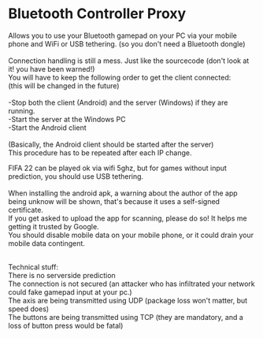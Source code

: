 # Bluetooth Controller Proxy
Allows you to use your Bluetooth gamepad on your PC via your mobile phone and WiFi or USB tethering. (so you don't need a Bluetooth dongle)<br>
<br>
Connection handling is still a mess. Just like the sourcecode (don't look at it! you have been warned!) <br>
You will have to keep the following order to get the client connected:<br>
(this will be changed in the future)<br>
<br>
-Stop both the client (Android) and the server (Windows) if they are running.<br>
-Start the server at the Windows PC<br>
-Start the Android client<br>
<br>
(Basically, the Android client should be started after the server)<br>
This procedure has to be repeated after each IP change.<br>

FIFA 22 can be played ok via wifi 5ghz, but for games without input prediction, you should use USB tethering.<br>
<br>
When installing the android apk, a warning about the author of the app being unknow will be shown, that's because it uses a self-signed certificate.<br>
If you get asked to upload the app for scanning, please do so! It helps me getting it trusted by Google.<br>
You should disable mobile data on your mobile phone, or it could drain your mobile data contingent.<br>

<br>
Technical stuff:<br>
There is no serverside prediction<br>
The connection is not secured (an attacker who has infiltrated your network could fake gamepad input at your pc.)<br>
The axis are being transmitted using UDP (package loss won't matter, but speed does)<br>
The buttons are being transmitted using TCP (they are mandatory, and a loss of button press would be fatal)
